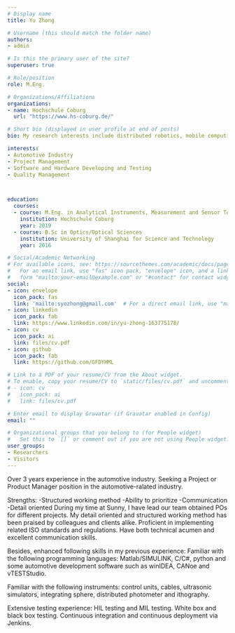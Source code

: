 ```yaml
---
# Display name
title: Yu Zhong

# Username (this should match the folder name)
authors:
- admin

# Is this the primary user of the site?
superuser: true

# Role/position
role: M.Eng.

# Organizations/Affiliations
organizations:
- name: Hochschule Coburg
  url: "https://www.hs-coburg.de/"

# Short bio (displayed in user profile at end of posts)
bio: My research interests include distributed robotics, mobile computing and programmable matter.

interests:
- Automotive Industry
- Project Management
- Software and Hardware Developing and Testing
- Quality Management



education:
  courses:
  - course: M.Eng. in Analytical Instruments, Measurement and Sensor Technology 
    institution: Hochschule Coburg
    year: 2019
  - course: B.Sc in Optics/Optical Sciences
    institution: University of Shanghai for Science and Technology
    year: 2016

# Social/Academic Networking
# For available icons, see: https://sourcethemes.com/academic/docs/page-builder/#icons
#   For an email link, use "fas" icon pack, "envelope" icon, and a link in the
#   form "mailto:your-email@example.com" or "#contact" for contact widget.
social:
- icon: envelope
  icon_pack: fas
  link: 'mailto:syozhong@gmail.com'  # For a direct email link, use "mailto:syozhong@gmail.com".
- icon: linkedin
  icon_pack: fab
  link: https://www.linkedin.com/in/yu-zhong-163775178/
- icon: cv
  icon_pack: ai
  link: files/cv.pdf
- icon: github
  icon_pack: fab
  link: https://github.com/GFDYHML

# Link to a PDF of your resume/CV from the About widget.
# To enable, copy your resume/CV to `static/files/cv.pdf` and uncomment the lines below.
# - icon: cv
#   icon_pack: ai
#   link: files/cv.pdf

# Enter email to display Gravatar (if Gravatar enabled in Config)
email: ""

# Organizational groups that you belong to (for People widget)
#   Set this to `[]` or comment out if you are not using People widget.
user_groups:
- Researchers
- Visitors
---
```




Over 3 years experience in the automotive industry.
Seeking a Project or Product Manager position in the automotive-ralated industry.

Strengths:
-Structured working method
-Ability to prioritize
-Communication
-Detail oriented
During my time at Sunny, I have lead our team obtained POs for different projects. My detail oriented and structured working method has been praised by colleagues and clients alike.
Proficient in implementing related ISO standards and regulations. Have both technical acumen and excellent communication skills.

Besides, enhanced following skills in my previous experience:
Familiar with the following programming languages: 
Matlab/SIMULINK, C/C#, python and some automotive development software such as winIDEA, CANoe and vTESTStudio. 

Familiar with the following instruments:
control units, cables, ultrasonic simulators, integrating sphere,	distributed photometer and ithography.

Extensive testing experience: HIL testing and MIL testing. White box and black box testing. Continuous integration and continuous deployment via Jenkins.


